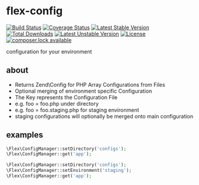 # flex-config

[![Build Status](https://travis-ci.org/elnebuloso/flex-config.svg?branch=master)](https://travis-ci.org/elnebuloso/flex-config)
[![Coverage Status](https://coveralls.io/repos/github/elnebuloso/flex-config/badge.svg?branch=master)](https://coveralls.io/github/elnebuloso/flex-config?branch=master)
[![Latest Stable Version](https://poser.pugx.org/elnebuloso/flex-config/version)](https://packagist.org/packages/elnebuloso/flex-config)
[![Total Downloads](https://poser.pugx.org/elnebuloso/flex-config/downloads)](https://packagist.org/packages/elnebuloso/flex-config)
[![Latest Unstable Version](https://poser.pugx.org/elnebuloso/flex-config/v/unstable)](//packagist.org/packages/elnebuloso/flex-config)
[![License](https://poser.pugx.org/elnebuloso/flex-config/license)](https://packagist.org/packages/elnebuloso/flex-config)
[![composer.lock available](https://poser.pugx.org/elnebuloso/flex-config/composerlock)](https://packagist.org/packages/elnebuloso/flex-config)

configuration for your environment

## about

- Returns Zend\Config for PHP Array Configurations from Files
- Optional merging of environment specific Configuration
- The Key represents the Configuration File
- e.g. foo = foo.php under directory
- e.g. foo = foo.staging.php for staging environment
- staging configurations will optionally be merged onto main configuration

## examples

``` php
\Flex\ConfigManager::setDirectory('configs');
\Flex\ConfigManager::get('app');
```

``` php
\Flex\ConfigManager::setDirectory('configs');
\Flex\ConfigManager::setEnvironment('staging');
\Flex\ConfigManager::get('app');
```